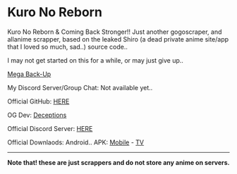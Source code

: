 # Kuro No Reborn
Kuro No Reborn & Coming Back Stronger!! Just another gogoscraper, and allanime scrapper, based on the leaked Shiro (a dead private anime site/app that I loved so much, sad..) source code..

I may not get started on this for a while, or may just give up..

[Mega Back-Up](https://mega.nz/folder/tD9ilL5Q#gjDd7fhsSWkPdicStaQYqg)

My Discord Server/Group Chat: Not available yet..

Official GitHub: [HERE](https://github.com/deceptions/no)

OG Dev: [Deceptions](https://github.com/deceptions)

Official Discord Server: [HERE](https://discord.gg/YgeFkTMmxh)

Official Downlaods: Android.. APK: [Mobile](https://github.com/deceptions/no/releases/download/2.2.3/2.2.3.apk) - [TV](https://github.com/deceptions/no/releases/download/2.2.3/2.2.3-TV.apk)

----

**Note that! these are just scrappers and do not store any anime on servers.**
